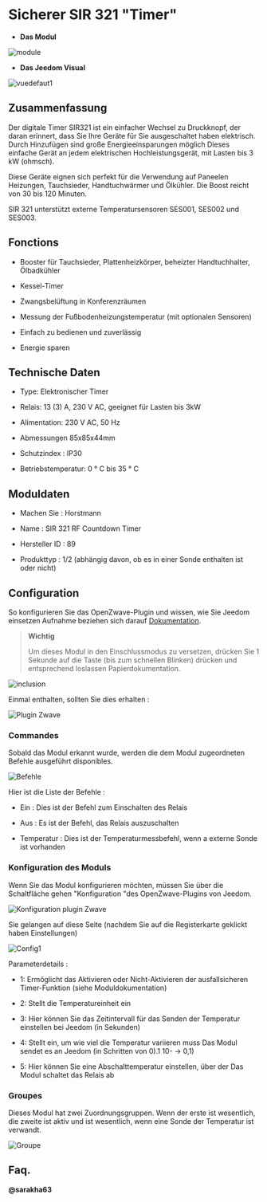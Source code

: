Sicherer SIR 321 "Timer"
======================

-   **Das Modul**

![module](images/secure.sir321/module.jpg)

-   **Das Jeedom Visual**

![vuedefaut1](images/secure.sir321/vuedefaut1.jpg)

Zusammenfassung
------

Der digitale Timer SIR321 ist ein einfacher Wechsel zu
Druckknopf, der daran erinnert, dass Sie Ihre Geräte für Sie ausgeschaltet haben
elektrisch. Durch Hinzufügen sind große Energieeinsparungen möglich
Dieses einfache Gerät an jedem elektrischen Hochleistungsgerät,
mit Lasten bis 3 kW (ohmsch).

Diese Geräte eignen sich perfekt für die Verwendung auf Paneelen
Heizungen, Tauchsieder, Handtuchwärmer und Ölkühler. Die
Boost reicht von 30 bis 120 Minuten.

SIR 321 unterstützt externe Temperatursensoren SES001,
SES002 und SES003.

Fonctions
---------

-   Booster für Tauchsieder, Plattenheizkörper, beheizter Handtuchhalter,
    Ölbadkühler

-   Kessel-Timer

-   Zwangsbelüftung in Konferenzräumen

-   Messung der Fußbodenheizungstemperatur (mit optionalen Sensoren)

-   Einfach zu bedienen und zuverlässig

-   Energie sparen

Technische Daten
---------------------------

-   Type: Elektronischer Timer

-   Relais: 13 (3) A, 230 V AC, geeignet für Lasten bis
    3kW

-   Alimentation: 230 V AC, 50 Hz

-   Abmessungen 85x85x44mm

-   Schutzindex : IP30

-   Betriebstemperatur: 0 ° C bis 35 ° C

Moduldaten
-----------------

-   Machen Sie : Horstmann

-   Name : SIR 321 RF Countdown Timer

-   Hersteller ID : 89

-   Produkttyp : 1/2 (abhängig davon, ob es in einer Sonde enthalten ist
    oder nicht)

Configuration
-------------

So konfigurieren Sie das OpenZwave-Plugin und wissen, wie Sie Jeedom einsetzen
Aufnahme beziehen sich darauf
[Dokumentation](https://doc.jeedom.com/de_DE/plugins/automation%20protocol/openzwave/).

> **Wichtig**
>
> Um dieses Modul in den Einschlussmodus zu versetzen, drücken Sie 1 Sekunde auf
> die Taste (bis zum schnellen Blinken) drücken und entsprechend loslassen
> Papierdokumentation.

![inclusion](images/secure.sir321/inclusion.jpg)

Einmal enthalten, sollten Sie dies erhalten :

![Plugin Zwave](images/secure.sir321/information.jpg)

### Commandes

Sobald das Modul erkannt wurde, werden die dem Modul zugeordneten Befehle ausgeführt
disponibles.

![Befehle](images/secure.sir321/commandes.jpg)

Hier ist die Liste der Befehle :

-   Ein : Dies ist der Befehl zum Einschalten des Relais

-   Aus : Es ist der Befehl, das Relais auszuschalten

-   Temperatur : Dies ist der Temperaturmessbefehl, wenn a
    externe Sonde ist vorhanden

### Konfiguration des Moduls

Wenn Sie das Modul konfigurieren möchten, müssen Sie über die Schaltfläche gehen
"Konfiguration "des OpenZwave-Plugins von Jeedom.

![Konfiguration plugin Zwave](images/plugin/bouton_configuration.jpg)

Sie gelangen auf diese Seite (nachdem Sie auf die Registerkarte geklickt haben
Einstellungen)

![Config1](images/secure.sir321/config1.jpg)

Parameterdetails :

-   1: Ermöglicht das Aktivieren oder Nicht-Aktivieren der ausfallsicheren Timer-Funktion (siehe
    Moduldokumentation)

-   2: Stellt die Temperatureinheit ein

-   3: Hier können Sie das Zeitintervall für das Senden der Temperatur einstellen
    bei Jeedom (in Sekunden)

-   4: Stellt ein, um wie viel die Temperatur variieren muss
    Das Modul sendet es an Jeedom (in Schritten von 0).1 10- → 0,1)

-   5: Hier können Sie eine Abschalttemperatur einstellen, über der
    Das Modul schaltet das Relais ab

### Groupes

Dieses Modul hat zwei Zuordnungsgruppen. Wenn der erste ist
wesentlich, die zweite ist aktiv und ist wesentlich, wenn eine Sonde
der Temperatur ist verwandt.

![Groupe](images/secure.sir321/groupe.jpg)

Faq.
------

**@sarakha63**
